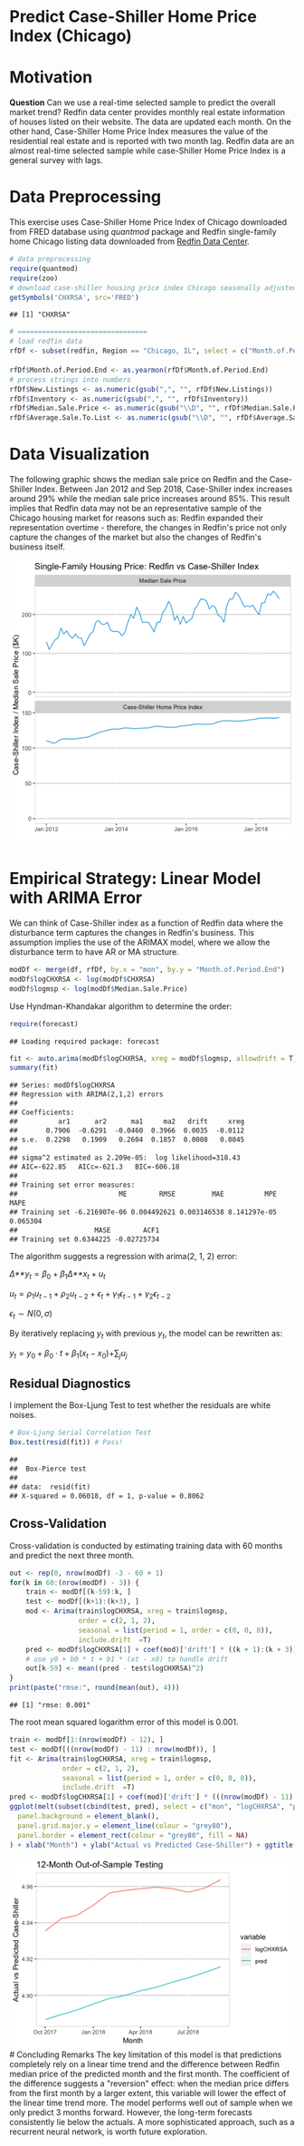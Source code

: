 Predict Case-Shiller Home Price Index (Chicago)
================

Motivation
==========

**Question** Can we use a real-time selected sample to predict the overall market trend?
Redfin data center provides monthly real estate information of houses listed on their website. The data are updated each month. On the other hand, Case-Shiller Home Price Index measures the value of the residential real estate and is reported with two month lag. Redfin data are an almost real-time selected sample while case-Shiller Home Price Index is a general survey with lags.

Data Preprocessing
==================

This exercise uses Case-Shiller Home Price Index of Chicago downloaded from FRED database using *quantmod* package and Redfin single-family home Chicago listing data downloaded from [Redfin Data Center](https://www.redfin.com/blog/data-center).

``` r
# data preprocessing
require(quantmod)
require(zoo)
# download case-shiller housing price index Chicago seasonally adjusted
getSymbols('CHXRSA', src='FRED')
```

    ## [1] "CHXRSA"

``` r
# ================================
# load redfin data
rfDf <- subset(redfin, Region == "Chicago, IL", select = c("Month.of.Period.End", "Median.Sale.Price", "Homes.Sold", "New.Listings", "Inventory", "Days.on.Market", "Average.Sale.To.List"))

rfDf$Month.of.Period.End <- as.yearmon(rfDf$Month.of.Period.End)
# process strings into numbers
rfDf$New.Listings <- as.numeric(gsub(",", "", rfDf$New.Listings))
rfDf$Inventory <- as.numeric(gsub(",", "", rfDf$Inventory))
rfDf$Median.Sale.Price <- as.numeric(gsub("\\D", "", rfDf$Median.Sale.Price))
rfDf$Average.Sale.To.List <- as.numeric(gsub("\\D", "", rfDf$Average.Sale.To.List)) * 0.001
```

Data Visualization
==================

The following graphic shows the median sale price on Redfin and the Case-Shiller Index. Between Jan 2012 and Sep 2018, Case-Shiller index increases around 29% while the median sale price increases around 85%. This result implies that Redfin data may not be an representative sample of the Chicago housing market for reasons such as: Redfin expanded their representation overtime - therefore, the changes in Redfin's price not only capture the changes of the market but also the changes of Redfin's business itself.

![](predict-case-shiller-index_files/figure-markdown_github/eda_plot-1.png)

Empirical Strategy: Linear Model with ARIMA Error
=================================================

We can think of Case-Shiller index as a function of Redfin data where the disturbance term captures the changes in Redfin's business. This assumption implies the use of the ARIMAX model, where we allow the disturbance term to have AR or MA structure.

``` r
modDf <- merge(df, rfDf, by.x = "mon", by.y = "Month.of.Period.End")
modDf$logCHXRSA <- log(modDf$CHXRSA)
modDf$logmsp <- log(modDf$Median.Sale.Price)
```

Use Hyndman-Khandakar algorithm to determine the order:

``` r
require(forecast)
```

    ## Loading required package: forecast

``` r
fit <- auto.arima(modDf$logCHXRSA, xreg = modDf$logmsp, allowdrift = T)
summary(fit)
```

    ## Series: modDf$logCHXRSA 
    ## Regression with ARIMA(2,1,2) errors 
    ## 
    ## Coefficients:
    ##          ar1      ar2      ma1     ma2   drift     xreg
    ##       0.7906  -0.6291  -0.0460  0.3966  0.0035  -0.0112
    ## s.e.  0.2298   0.1909   0.2604  0.1857  0.0008   0.0045
    ## 
    ## sigma^2 estimated as 2.209e-05:  log likelihood=318.43
    ## AIC=-622.85   AICc=-621.3   BIC=-606.18
    ## 
    ## Training set error measures:
    ##                         ME        RMSE         MAE          MPE     MAPE
    ## Training set -6.216907e-06 0.004492621 0.003146538 8.141297e-05 0.065304
    ##                   MASE        ACF1
    ## Training set 0.6344225 -0.02725734

The algorithm suggests a regression with arima(2, 1, 2) error:

*Δ**y*<sub>*t*</sub> = *β*<sub>0</sub> + *β*<sub>1</sub>*Δ**x*<sub>*t*</sub> + *u*<sub>*t*</sub>

*u*<sub>*t*</sub> = *ρ*<sub>1</sub>*u*<sub>*t* − 1</sub> + *ρ*<sub>2</sub>*u*<sub>*t* − 2</sub> + *ϵ*<sub>*t*</sub> + *γ*<sub>1</sub>*ϵ*<sub>*t* − 1</sub> + *γ*<sub>2</sub>*ϵ*<sub>*t* − 2</sub>

*ϵ*<sub>*t*</sub> ∼ *N*(0, *σ*)

By iteratively replacing *y*<sub>*t*</sub> with previous *y*<sub>*t*</sub>, the model can be rewritten as:

*y*<sub>*t*</sub> = *y*<sub>0</sub> + *β*<sub>0</sub> ⋅ *t* + *β*<sub>1</sub>(*x*<sub>*t*</sub> − *x*<sub>0</sub>)+∑<sub>*j*</sub>*u*<sub>*j*</sub>

Residual Diagnostics
--------------------

I implement the Box-Ljung Test to test whether the residuals are white noises.

``` r
# Box-Ljung Serial Correlation Test
Box.test(resid(fit)) # Pass!
```

    ## 
    ##  Box-Pierce test
    ## 
    ## data:  resid(fit)
    ## X-squared = 0.06018, df = 1, p-value = 0.8062

Cross-Validation
----------------

Cross-validation is conducted by estimating training data with 60 months and predict the next three month.

``` r
out <- rep(0, nrow(modDf) -3 - 60 + 1)
for(k in 60:(nrow(modDf) - 3)) {
    train <- modDf[(k-59):k, ]
    test <- modDf[(k+1):(k+3), ]
    mod <- Arima(train$logCHXRSA, xreg = train$logmsp, 
                 order = c(2, 1, 2), 
                 seasonal = list(period = 1, order = c(0, 0, 0)), 
                 include.drift  =T) 
    pred <- modDf$logCHXRSA[1] + coef(mod)['drift'] * ((k + 1):(k + 3)) + coef(mod)['train$logmsp'] * (test$logmsp - modDf$logmsp[1])
    # use y0 + b0 * t + b1 * (xt - x0) to handle drift
    out[k-59] <- mean((pred - test$logCHXRSA)^2)
}
print(paste("rmse:", round(mean(out), 4)))
```

    ## [1] "rmse: 0.001"

The root mean squared logarithm error of this model is 0.001.

``` r
train <- modDf[1:(nrow(modDf) - 12), ]
test <- modDf[((nrow(modDf) - 11) : nrow(modDf)), ]
fit <- Arima(train$logCHXRSA, xreg = train$logmsp, 
             order = c(2, 1, 2), 
             seasonal = list(period = 1, order = c(0, 0, 0)), 
             include.drift  =T) 
pred <- modDf$logCHXRSA[1] + coef(mod)['drift'] * (((nrow(modDf) - 11) : nrow(modDf))) + coef(mod)['train$logmsp'] * (test$logmsp - modDf$logmsp[1])
ggplot(melt(subset(cbind(test, pred), select = c("mon", "logCHXRSA", "pred")), id = "mon"), aes(x = as.Date(mon), y = value)) + geom_line(aes(colour = variable)) + theme(
  panel.background = element_blank(),
  panel.grid.major.y = element_line(colour = "grey80"),
  panel.border = element_rect(colour = "grey80", fill = NA)
) + xlab("Month") + ylab("Actual vs Predicted Case-Shiller") + ggtitle("12-Month Out-of-Sample Testing")
```

![](predict-case-shiller-index_files/figure-markdown_github/unnamed-chunk-5-1.png) \# Concluding Remarks The key limitation of this model is that predictions completely rely on a linear time trend and the difference between Redfin median price of the predicted month and the first month. The coefficient of the difference suggests a "reversion" effect: when the median price differs from the first month by a larger extent, this variable will lower the effect of the linear time trend more. The model performs well out of sample when we only predict 3 months forward. However, the long-term forecasts consistently lie below the actuals. A more sophisticated approach, such as a recurrent neural network, is worth future exploration.
